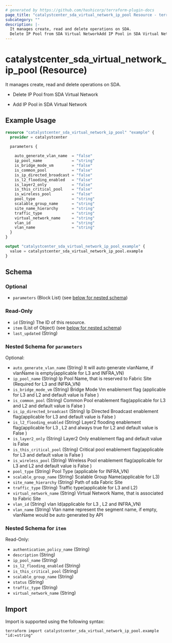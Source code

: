 ```yaml
---
# generated by https://github.com/hashicorp/terraform-plugin-docs
page_title: "catalystcenter_sda_virtual_network_ip_pool Resource - terraform-provider-catalystcenter"
subcategory: ""
description: |-
  It manages create, read and delete operations on SDA.
  Delete IP Pool from SDA Virtual NetworkAdd IP Pool in SDA Virtual Network
---
```


# catalystcenter_sda_virtual_network_ip_pool (Resource)

It manages create, read and delete operations on SDA.

- Delete IP Pool from SDA Virtual Network

- Add IP Pool in SDA Virtual Network

## Example Usage

```terraform
resource "catalystcenter_sda_virtual_network_ip_pool" "example" {
  provider = catalystcenter
 
  parameters {

    auto_generate_vlan_name  = "false"
    ip_pool_name             = "string"
    is_bridge_mode_vm        = "false"
    is_common_pool           = "false"
    is_ip_directed_broadcast = "false"
    is_l2_flooding_enabled   = "false"
    is_layer2_only           = "false"
    is_this_critical_pool    = "false"
    is_wireless_pool         = "false"
    pool_type                = "string"
    scalable_group_name      = "string"
    site_name_hierarchy      = "string"
    traffic_type             = "string"
    virtual_network_name     = "string"
    vlan_id                  = "string"
    vlan_name                = "string"
  }
}

output "catalystcenter_sda_virtual_network_ip_pool_example" {
  value = catalystcenter_sda_virtual_network_ip_pool.example
}
```

<!-- schema generated by tfplugindocs -->
## Schema

### Optional

- `parameters` (Block List) (see [below for nested schema](#nestedblock--parameters))

### Read-Only

- `id` (String) The ID of this resource.
- `item` (List of Object) (see [below for nested schema](#nestedatt--item))
- `last_updated` (String)

<a id="nestedblock--parameters"></a>
### Nested Schema for `parameters`

Optional:

- `auto_generate_vlan_name` (String) It will auto generate vlanName, if vlanName is empty(applicable for L3  and INFRA_VN)
- `ip_pool_name` (String) Ip Pool Name, that is reserved to Fabric Site (Required for L3 and INFRA_VN)
- `is_bridge_mode_vm` (String) Bridge Mode Vm enablement flag (applicable for L3 and L2 and default value is False )
- `is_common_pool` (String) Common Pool enablement flag(applicable for L3 and L2 and default value is False )
- `is_ip_directed_broadcast` (String) Ip Directed Broadcast enablement flag(applicable for L3 and default value is False )
- `is_l2_flooding_enabled` (String) Layer2 flooding enablement flag(applicable for L3 , L2 and always true for L2 and default value is False )
- `is_layer2_only` (String) Layer2 Only enablement flag and default value is False
- `is_this_critical_pool` (String) Critical pool enablement flag(applicable for L3 and default value is False )
- `is_wireless_pool` (String) Wireless Pool enablement flag(applicable for L3  and L2 and default value is False )
- `pool_type` (String) Pool Type (applicable for INFRA_VN)
- `scalable_group_name` (String) Scalable Group Name(applicable for L3)
- `site_name_hierarchy` (String) Path of sda Fabric Site
- `traffic_type` (String) Traffic type(applicable for L3  and L2)
- `virtual_network_name` (String) Virtual Network Name, that is associated to Fabric Site
- `vlan_id` (String) vlan Id(applicable for L3 , L2 and  INFRA_VN)
- `vlan_name` (String) Vlan name represent the segment name, if empty, vlanName would be auto generated by API


<a id="nestedatt--item"></a>
### Nested Schema for `item`

Read-Only:

- `authentication_policy_name` (String)
- `description` (String)
- `ip_pool_name` (String)
- `is_l2_flooding_enabled` (String)
- `is_this_critical_pool` (String)
- `scalable_group_name` (String)
- `status` (String)
- `traffic_type` (String)
- `virtual_network_name` (String)

## Import

Import is supported using the following syntax:

```shell
terraform import catalystcenter_sda_virtual_network_ip_pool.example "id:=string"
```

